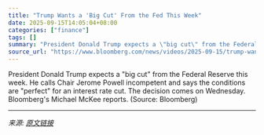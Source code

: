```yaml
---
title: "Trump Wants a 'Big Cut' From the Fed This Week"
date: 2025-09-15T14:05:04+08:00
categories: ["finance"]
tags: []
summary: "President Donald Trump expects a \"big cut\" from the Federal Reserve this week. He calls Chair Jerome Powell incompetent and says the conditions are \"perfect\" for an interest rate cut. The decision com"
source_url: "https://www.bloomberg.com/news/videos/2025-09-15/trump-wants-a-big-cut-from-the-fed-this-week-video"
---
```


President Donald Trump expects a "big cut" from the Federal Reserve this week. He calls Chair Jerome Powell incompetent and says the conditions are "perfect" for an interest rate cut. The decision comes on Wednesday. Bloomberg's Michael McKee reports. (Source: Bloomberg)

---

*来源: [原文链接](https://www.bloomberg.com/news/videos/2025-09-15/trump-wants-a-big-cut-from-the-fed-this-week-video)*
